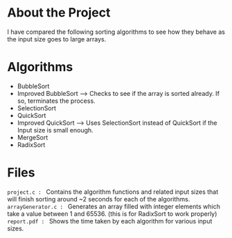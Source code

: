 # About the Project
I have compared the following sorting algorithms to see how they behave as the input size goes to large arrays.

# Algorithms
- BubbleSort
- Improved BubbleSort --> Checks to see if the array is sorted already. If so, terminates the process.
- SelectionSort
- QuickSort
- Improved QuickSort --> Uses SelectionSort instead of QuickSort if the Input size is small enough.
- MergeSort
- RadixSort

# Files

`project.c : ` Contains the algorithm functions and related input sizes that will finish sorting around ~2 seconds for each of the algorithms.
`arrayGenerator.c : ` Generates an array filled with integer elements which take a value between 1 and 65536. (this is for RadixSort to work properly)
`report.pdf : ` Shows the time taken by each algorithm for various input sizes.
